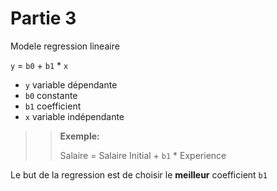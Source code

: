 # Partie 3

Modele regression lineaire

`y` = `b0` + `b1` * `x`

- `y` variable dépendante
- `b0` constante
- `b1` coefficient
- `x` variable indépendante

>> **Exemple:**
>> 
>> Salaire = Salaire Initial + `b1` * Experience

Le but de la regression est de choisir le **meilleur** coefficient `b1`

